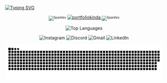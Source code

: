 [![Typing SVG](https://readme-typing-svg.demolab.com?font=Pixel+Operator&size=32&duration=2000&pause=1500&width=600&lines=Hi%2C+I'm+Subash;Aspiring+Fullstack+Developer)](https://git.io/typing-svg)


<p align="center">
  <sub><sup><img src="https://raw.githubusercontent.com/Tarikul-Islam-Anik/Telegram-Animated-Emojis/main/Activity/Sparkles.webp" alt="Sparkles" width="25" height="25"/></sup></sub>
  <a href="https://frgnc-subash.vercel.app/" target="_blank">
    <img src="https://img.shields.io/badge/portfolio-000000?style=for-the-badge&logoColor=D9E0EE" alt="portfoliokinda">
  </a>
  <sub><sup><img src="https://raw.githubusercontent.com/Tarikul-Islam-Anik/Telegram-Animated-Emojis/main/Activity/Sparkles.webp" alt="Sparkles" width="25" height="25"/></sup></sub>
</p>

<p align="center">
<!--   <img src="https://streak-stats.demolab.com?user=frgnc-subash&locale=en&mode=daily&theme=radical&hide_border=true&border_radius=5" height="150" alt="GitHub Streak"/> -->
  <img src="https://github-readme-stats.vercel.app/api/top-langs?username=frgnc-subash&layout=compact&langs_count=5&theme=radical&hide_border=true" height="150" alt="Top Languages"/>
</p>


<p align="center" style="text-decoration: none;">
  <a href="https://www.instagram.com/frgnc.subash" style="text-decoration: none;">
    <img src="https://img.shields.io/badge/Instagram-000000?style=for-the-badge&logo=instagram&logoColor=E4405F" height="24" alt="Instagram"/>
  </a>
  <a href="https://discord.com/users/incon_axosis" style="text-decoration: none;">
    <img src="https://img.shields.io/badge/Discord-000000?style=for-the-badge&logo=discord&logoColor=7289DA" height="24" alt="Discord"/>
  </a>
  <a href="mailto:axosis.social357@gmail.com" style="text-decoration: none;">
    <img src="https://img.shields.io/badge/Gmail-000000?style=for-the-badge&logo=gmail&logoColor=D14836" height="24" alt="Gmail"/>
  </a>
  <a href="https://www.linkedin.com/in/subash-lama-tamang-89257a320/" style="text-decoration: none;">
    <img src="https://img.shields.io/badge/LinkedIn-000000?style=for-the-badge&logo=linkedin&logoColor=0077B5" height="24" alt="LinkedIn"/>
  </a>
</p>


<p align="center">
  <img src="https://raw.githubusercontent.com/frgnc-subash/frgnc-subash/output/snake.svg" alt="Snake animation"/>
</p>

